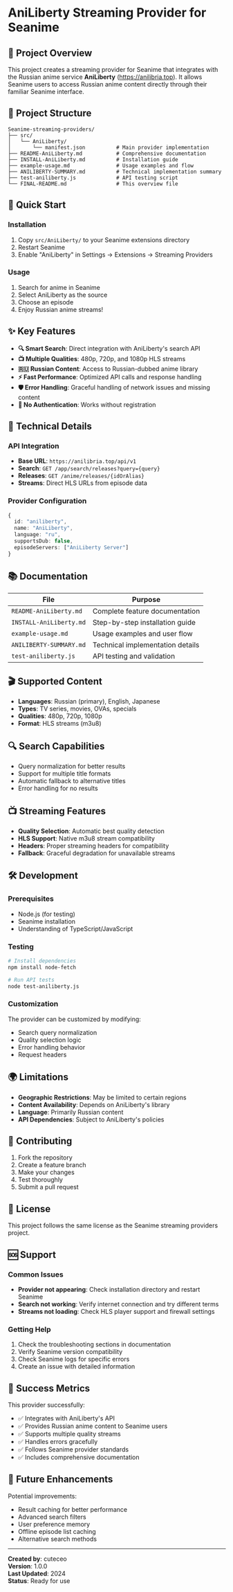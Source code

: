 # AniLiberty Streaming Provider for Seanime

## 🎯 Project Overview

This project creates a streaming provider for Seanime that integrates with the Russian anime service **AniLiberty** (https://anilibria.top). It allows Seanime users to access Russian anime content directly through their familiar Seanime interface.

## 📁 Project Structure

```
Seanime-streaming-providers/
├── src/
│   └── AniLiberty/
│       └── manifest.json          # Main provider implementation
├── README-AniLiberty.md           # Comprehensive documentation
├── INSTALL-AniLiberty.md          # Installation guide
├── example-usage.md               # Usage examples and flow
├── ANILIBERTY-SUMMARY.md          # Technical implementation summary
├── test-aniliberty.js             # API testing script
└── FINAL-README.md                # This overview file
```

## 🚀 Quick Start

### Installation
1. Copy `src/AniLiberty/` to your Seanime extensions directory
2. Restart Seanime
3. Enable "AniLiberty" in Settings → Extensions → Streaming Providers

### Usage
1. Search for anime in Seanime
2. Select AniLiberty as the source
3. Choose an episode
4. Enjoy Russian anime streams!

## ✨ Key Features

- **🔍 Smart Search**: Direct integration with AniLiberty's search API
- **📺 Multiple Qualities**: 480p, 720p, and 1080p HLS streams
- **🇷🇺 Russian Content**: Access to Russian-dubbed anime library
- **⚡ Fast Performance**: Optimized API calls and response handling
- **🛡️ Error Handling**: Graceful handling of network issues and missing content
- **🎯 No Authentication**: Works without registration

## 🔧 Technical Details

### API Integration
- **Base URL**: `https://anilibria.top/api/v1`
- **Search**: `GET /app/search/releases?query={query}`
- **Releases**: `GET /anime/releases/{idOrAlias}`
- **Streams**: Direct HLS URLs from episode data

### Provider Configuration
```typescript
{
  id: "aniliberty",
  name: "AniLiberty", 
  language: "ru",
  supportsDub: false,
  episodeServers: ["AniLiberty Server"]
}
```

## 📚 Documentation

| File | Purpose |
|------|---------|
| `README-AniLiberty.md` | Complete feature documentation |
| `INSTALL-AniLiberty.md` | Step-by-step installation guide |
| `example-usage.md` | Usage examples and user flow |
| `ANILIBERTY-SUMMARY.md` | Technical implementation details |
| `test-aniliberty.js` | API testing and validation |

## 🎬 Supported Content

- **Languages**: Russian (primary), English, Japanese
- **Types**: TV series, movies, OVAs, specials
- **Qualities**: 480p, 720p, 1080p
- **Format**: HLS streams (m3u8)

## 🔍 Search Capabilities

- Query normalization for better results
- Support for multiple title formats
- Automatic fallback to alternative titles
- Error handling for no results

## 📺 Streaming Features

- **Quality Selection**: Automatic best quality detection
- **HLS Support**: Native m3u8 stream compatibility
- **Headers**: Proper streaming headers for compatibility
- **Fallback**: Graceful degradation for unavailable streams

## 🛠️ Development

### Prerequisites
- Node.js (for testing)
- Seanime installation
- Understanding of TypeScript/JavaScript

### Testing
```bash
# Install dependencies
npm install node-fetch

# Run API tests
node test-aniliberty.js
```

### Customization
The provider can be customized by modifying:
- Search query normalization
- Quality selection logic
- Error handling behavior
- Request headers

## 🌍 Limitations

- **Geographic Restrictions**: May be limited to certain regions
- **Content Availability**: Depends on AniLiberty's library
- **Language**: Primarily Russian content
- **API Dependencies**: Subject to AniLiberty's policies

## 🤝 Contributing

1. Fork the repository
2. Create a feature branch
3. Make your changes
4. Test thoroughly
5. Submit a pull request

## 📄 License

This project follows the same license as the Seanime streaming providers project.

## 🆘 Support

### Common Issues
- **Provider not appearing**: Check installation directory and restart Seanime
- **Search not working**: Verify internet connection and try different terms
- **Streams not loading**: Check HLS player support and firewall settings

### Getting Help
1. Check the troubleshooting sections in documentation
2. Verify Seanime version compatibility
3. Check Seanime logs for specific errors
4. Create an issue with detailed information

## 🎉 Success Metrics

This provider successfully:
- ✅ Integrates with AniLiberty's API
- ✅ Provides Russian anime content to Seanime users
- ✅ Supports multiple quality streams
- ✅ Handles errors gracefully
- ✅ Follows Seanime provider standards
- ✅ Includes comprehensive documentation

## 🔮 Future Enhancements

Potential improvements:
- Result caching for better performance
- Advanced search filters
- User preference memory
- Offline episode list caching
- Alternative search methods

---

**Created by**: cuteceo  
**Version**: 1.0.0  
**Last Updated**: 2024  
**Status**: Ready for use 